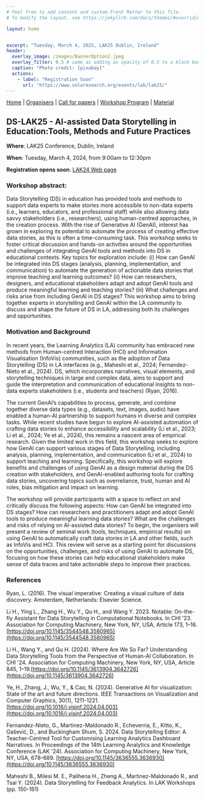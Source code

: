 ```yaml
---
# Feel free to add content and custom Front Matter to this file.
# To modify the layout, see https://jekyllrb.com/docs/themes/#overriding-theme-defaults

layout: home


excerpt: "Tuesday, March 4, 2025, LAK25 Dublin, Ireland"
header:
  overlay_image: /images/BannerOption2.jpeg
  overlay_filter: 0.5 # same as adding an opacity of 0.5 to a black background
  caption: "Photo credit: [pixabay]"
  actions:
    - label: "Registration Soon"
      url: "https://www.solaresearch.org/events/lak/lak25/"
---
```


[Home]({{site.baseurl}}/index) | [Organisers]({{site.baseurl}}/pages/about) | [Call for papers]({{site.baseurl}}/pages/call) | [Workshop Program]({{site.baseurl}}/pages/program) | [Material]({{site.baseurl}}/pages/material)


## DS-LAK25 - AI-assisted Data Storytelling in Education:Tools, Methods and Future Practices

**Where**: LAK25 Conference, Dublin, Ireland

**When**: Tuesday, March 4, 2024, from 9:00am to 12:30pm

**Registration opens soon**: [LAK24 Web page](https://www.solaresearch.org/events/lak/lak25/)

### Workshop abstract:

Data Storytelling (DS) in education has provided tools and methods to support data experts to make stories more accessible to non-data experts (i.e., learners, educators, and professional staff) while also 
allowing data savvy stakeholders (i.e., researchers), using human-centred approaches, in the creation process.  With the rise of Generative AI (GenAI), interest has grown in exploring its potential to 
automate the process of creating effective data stories, as this is often a time-consuming task. This workshop seeks to foster critical discussion and hands-on activities around the opportunities and 
challenges of integrating GenAI tools and methods into DS in educational contexts. Key topics for exploration include: (i) How can GenAI be integrated into DS stages (analysis, planning, implementation, and 
communication) to automate the generation of actionable data stories that improve teaching and learning outcomes? (ii) How can researchers, designers, and educational stakeholders adapt and adopt GenAI tools 
and produce meaningful learning and teaching stories? (iii) What challenges and risks arise from including GenAI in DS stages? This workshop aims to bring together experts in storytelling and GenAI within the 
LA community to discuss and shape the future of DS in LA, addressing both its challenges and opportunities.

### Motivation and Background

In recent years, the Learning Analytics (LA) community has embraced new methods from Human-centred Interaction (HCI) and Information Visualisation (InfoVis) communities, such as the adoption of Data 
Storytelling (DS) in LA interfaces (e.g., Maheshi et al., 2024; Fernandez-Nieto et al., 2024). DS, which incorporates narratives, visual elements, and storytelling techniques in large and complex data, aims 
to support and guide the 
interpretation and communication of 
educational insights to non-data experts stakeholders (i.e., students and teachers) (Ryan, 2016). 

The current GenAI’s capabilities to process, generate, and combine together diverse data types (e.g., datasets, text, images, audio) have enabled a human-AI partnership to support humans in diverse and 
complex tasks. While recent studies have begun to explore AI-assisted automation of crafting data stories to enhance accessibility and scalability (Li et al., 2023; Li et al., 2024; Ye et al., 2024), this 
remains a nascent area of empirical research. Given the limited work in this field, this workshop seeks to explore how GenAI can support various stages of Data Storytelling, including analysis, planning, 
implementation, and communication (Li et al., 2024) to support teaching and learning. Specifically, this workshop will explore benefits and challenges of using GenAI as a design material during the DS 
creation with stakeholders, and GenAI-enabled authoring tools for crafting data stories, uncovering topics such as overreliance, trust, human and AI roles, bias mitigation and impact on learning.

The workshop will provide participants with a space to reflect on and critically discuss the following aspects: How can GenAI be integrated into DS stages? How can researchers and practitioners adapt and 
adopt GenAI tools to produce meaningful learning data stories? What are the challenges and risks of relying on AI-assisted data stories? To begin, the organisers will present a review of seminal work (tools, 
techniques, empirical results) on using GenAI to automatically craft data stories in LA and other fields, such as InfoVis and HCI. This review will serve as a starting point for discussions on the 
opportunities, challenges, and risks of using GenAI to automate DS, focusing on how these stories can help educational stakeholders make sense of data traces and take actionable steps to improve their 
practices.

### References

Ryan, L. (2016). The visual imperative: Creating a visual culture of data discovery. Amsterdam, Netherlands: Elsevier Science.

Li H., Ying L., Zhang H., Wu Y., Qu H., and Wang Y. 2023. Notable: On-the-fly Assistant for Data Storytelling in Computational Notebooks. In CHI '23. Association for Computing Machinery, New York, NY, USA, 
Article 173, 1–16.[https://doi.org/10.1145/3544548.3580965](https://doi.org/10.1145/3544548.3580965)

Li H., Wang Y., and Qu H. (2024). Where Are We So Far? Understanding Data Storytelling Tools from the Perspective of Human-AI Collaboration. In CHI '24. Association for Computing Machinery, New York, NY, USA, 
Article 845, 1–19.[https://doi.org/10.1145/3613904.3642726](https://doi.org/10.1145/3613904.3642726)

Ye, H., Zhang, J., Wu, Y., & Cao, N. (2024). Generative AI for visualization: State of the art and future directions. IEEE Transactions on Visualization and Computer Graphics, 30(1), 1211-1221. 
[https://doi.org/10.1016/j.visinf.2024.04.003](https://doi.org/10.1016/j.visinf.2024.04.003)


Fernandez-Nieto, G., Martinez-Maldonado R., Echeverria, E., Kitto, K., Gašević, D., and Buckingham Shum, S. 2024. Data Storytelling Editor: A Teacher-Centred Tool for Customising 
Learning Analytics Dashboard Narratives. In Proceedings of the 14th Learning Analytics and Knowledge Conference (LAK '24). Association for Computing Machinery, New York, NY, USA, 678–689. 
[https://doi.org/10.1145/3636555.3636930](https://doi.org/10.1145/3636555.3636930)

Maheshi B., Milesi M. E., Palihena H., Zheng A., Martinez-Maldonado R., and Tsai Y. (2024). Data Storytelling for Feedback Analytics. In LAK Workshops (pp. 150-161)

